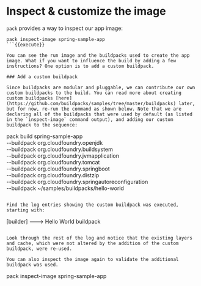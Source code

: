# Inspect & customize the image

`pack` provides a way to inspect our app image:
```
pack inspect-image spring-sample-app
```{{execute}}

You can see the run image and the buildpacks used to create the app image. What if you want to influence the build by adding a few instructions? One option is to add a custom buildpack.

### Add a custom buildpack

Since buildpacks are modular and pluggable, we can contribute our own custom buildpacks to the build. You can read more about creating custom buildpacks [here](https://github.com/buildpacks/samples/tree/master/buildpacks) later, but for now, re-run the command as shown below. Note that we are declaring all of the buildpacks that were used by default (as listed in the `inspect-image` command output), and adding our custom buildpack to the sequence:
```
pack build spring-sample-app \
     --buildpack org.cloudfoundry.openjdk \
     --buildpack org.cloudfoundry.buildsystem \
     --buildpack org.cloudfoundry.jvmapplication \
     --buildpack org.cloudfoundry.tomcat \
     --buildpack org.cloudfoundry.springboot \
     --buildpack org.cloudfoundry.distzip \
     --buildpack org.cloudfoundry.springautoreconfiguration \
     --buildpack ~/samples/buildpacks/hello-world
```{{execute}}

Find the log entries showing the custom buildpack was executed, starting with:
```
[builder] ---> Hello World buildpack
```

Look through the rest of the log and notice that the existing layers and cache, which were not altered by the addition of the custom buildpack, were re-used.

You can also inspect the image again to validate the additional buildpack was used.
```
pack inspect-image spring-sample-app
```{{execute}}